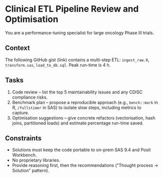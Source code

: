 # Clinical ETL Pipeline Review and Optimisation

You are a performance-tuning specialist for large oncology Phase III trials.

## Context

The following GitHub gist (link) contains a multi-step ETL: `ingest_raw.R`, `transform.sas`, `load_to_db.sql`. Peak run-time is 4 h.

## Tasks

1. Code review – list the top 5 maintainability issues and any CDISC compliance risks.
1. Benchmark plan – propose a reproducible approach (e.g., `bench::mark` in R, `/fullstimer` in SAS) to isolate slow steps, including metrics to capture.
1. Optimisation suggestions – give concrete refactors (vectorisation, hash joins, partitioned loads) and estimate percentage run-time saved.

## Constraints

- Solutions must keep the code portable to on-prem SAS 9.4 and Posit Workbench.
- No proprietary libraries.
- Provide reasoning first, then the recommendations ("Thought process → Solution" pattern).
